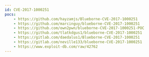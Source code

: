 ```yaml
---
id: CVE-2017-1000251
pocs:
    - https://github.com/hayzamjs/Blueborne-CVE-2017-1000251
    - https://github.com/marcinguy/blueborne-CVE-2017-1000251
    - https://github.com/own2pwn/blueborne-CVE-2017-1000251-POC
    - https://github.com/tlatkdgus1/blueborne-CVE-2017-1000251
    - https://gitlab.com/daedalus1/Blueborne-CVE-2017-1000251
    - https://gitlab.com/neville133/blueborne-CVE-2017-1000251
    - https://www.exploit-db.com/raw/42762
---
```

